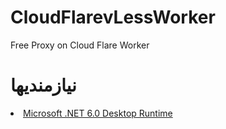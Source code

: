 # CloudFlarevLessWorker
Free Proxy on Cloud Flare Worker
# نیازمندیها
<li><a href="https://download.visualstudio.microsoft.com/download/pr/513d13b7-b456-45af-828b-b7b7981ff462/edf44a743b78f8b54a2cec97ce888346/windowsdesktop-runtime-6.0.15-win-x64.exe" rel="nofollow">Microsoft .NET 6.0 Desktop Runtime </a></li>
